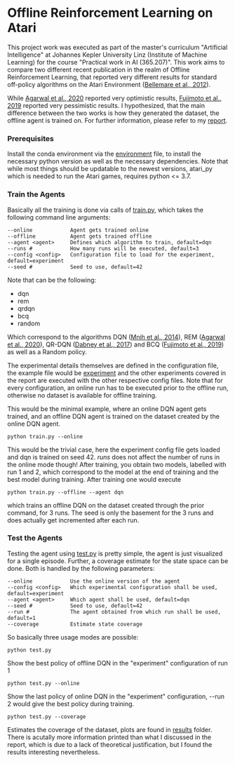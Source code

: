 # Offline Reinforcement Learning on Atari

This project work was executed as part of the master's curriculum "Artificial Intelligence"
at Johannes Kepler University Linz (Institute of Machine Learning) for the course
"Practical work in AI (365.207)". This work aims to compare
two different recent publication in the realm of Offline Reinforcement Learning,
that reported very different results for standard off-policy algorithms on the 
Atari Environment ([Bellemare et al., 2012](https://arxiv.org/abs/1207.4708)).

While [Agarwal et al., 2020](https://arxiv.org/abs/1907.04543) reported very optimistic results,
[Fujimoto et al., 2019](https://arxiv.org/abs/1910.01708) reported very pessimistic results.
I hypothesized, that the main difference between the two works is how they generated the dataset,
the offline agent is trained on. For further information, please refer to my [report](./report.pdf).

### Prerequisites

Install the conda environment via the [environment](./environment.yml) file, to install the necessary
python version as well as the necessary dependencies. Note that while most things should be updatable
to the newest versions, atari_py which is needed to run the Atari games, requires python <= 3.7.

### Train the Agents

Basically all the training is done via calls of [train.py](./train.py), which takes the following
command line arguments:

    --online            Agent gets trained online
    --offline           Agent gets trained offline
    --agent <agent>     Defines which algorithm to train, default=dqn
    --runs #            How many runs will be executed, default=3
    --config <config>   Configuration file to load for the experiment, default=experiment
    --seed #            Seed to use, default=42

Note that <action> can be the following:

* dqn
* rem
* qrdqn
* bcq
* random

Which correspond to the algorithms DQN ([Mnih et al., 2014](https://www.cs.toronto.edu/~vmnih/docs/dqn.pdf)), 
REM ([Agarwal et al., 2020](https://arxiv.org/abs/1907.04543)), QR-DQN ([Dabney et al., 2017](https://arxiv.org/abs/1710.10044))
and BCQ ([Fujimoto et al., 2019](https://arxiv.org/abs/1910.01708)) as well as a Random policy.

The experimental details themselves are defined in the configuration file, the example file
would be [experiment](./config/experiment.cfg) and the other experiments covered in the report are
executed with the other respective config files. Note that for every configuration, an online
run has to be executed prior to the offline run, otherwise no dataset is available for offline training.

This would be the minimal example, where an online DQN agent gets trained, and an offline DQN agent is trained
on the dataset created by the online DQN agent.

    python train.py --online

This would be the trivial case, here the experiment config file gets loaded and dqn is trained on seed 42. *runs* does not
affect the number of runs in the online mode though! After training, you obtain two models, labelled with run 1 and 2,
which correspond to the model at the end of training and the best model during training. After training one would execute

    python train.py --offline --agent dqn

which trains an offline DQN on the dataset created through the prior command, for 3 runs. The seed is only the basement for the 3 runs and does actually
get incremented after each run.

### Test the Agents

Testing the agent using [test.py](./test.py) is pretty simple, the agent is just visualized for a single episode. Further,
a coverage estimate for the state space can be done. Both is handled by the following parameters:

    --online            Use the online version of the agent
    --config <config>   Which experimental configuration shall be used, default=experiment
    --agent <agent>     Which agent shall be used, default=dqn
    --seed #            Seed to use, default=42
    --run #             The agent obtained from which run shall be used, default=1
    --coverage          Estimate state coverage

So basically three usage modes are possible:

    python test.py 

Show the best policy of offline DQN in the "experiment" configuration of run 1

    python test.py --online

Show the last policy of online DQN in the "experiment" configuration, --run 2 would give the best policy during training.

    python test.py --coverage

Estimates the coverage of the dataset, plots are found in [results](results) folder. There is acutally more information 
printed than what I discussed in the report, which is due to a lack of theoretical justification, but I found the results
interesting nevertheless.
    